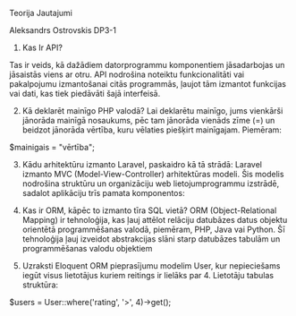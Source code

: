 
Teorija Jautajumi

Aleksandrs Ostrovskis DP3-1

1. Kas Ir API?
   
Tas ir veids, kā dažādiem datorprogrammu komponentiem jāsadarbojas un jāsaistās viens ar otru. API nodrošina noteiktu funkcionalitāti vai pakalpojumu izmantošanai citās programmās, ļaujot tām izmantot funkcijas vai dati, kas tiek piedāvāti šajā interfeisā.

2. Kā deklarēt mainīgo PHP valodā?
Lai deklarētu mainīgo, jums vienkārši jānorāda mainīgā nosaukums, pēc tam jānorāda vienāds zīme (=) un beidzot jānorāda vērtība, kuru vēlaties piešķirt mainīgajam. Piemēram:

$mainigais = "vērtība";

3. Kādu arhitektūru izmanto Laravel, paskaidro kā tā strādā:
Laravel izmanto MVC (Model-View-Controller) arhitektūras modeli. Šis modelis nodrošina struktūru un organizāciju web lietojumprogrammu izstrādē, sadalot aplikāciju trīs pamata komponentos:

4. Kas ir ORM, kāpēc to izmanto tīra SQL vietā?
ORM (Object-Relational Mapping) ir tehnoloģija, kas ļauj attēlot relāciju datubāzes datus objektu orientētā programmēšanas valodā, piemēram, PHP, Java vai Python. Šī tehnoloģija ļauj izveidot abstrakcijas slāni starp datubāzes tabulām un programmēšanas valodu objektiem

5. Uzraksti Eloquent ORM pieprasījumu modelim User, kur nepieciešams iegūt visus
lietotājus kuriem reitings ir lielāks par 4. Lietotāju tabulas struktūra:

$users = User::where('rating', '>', 4)->get();

